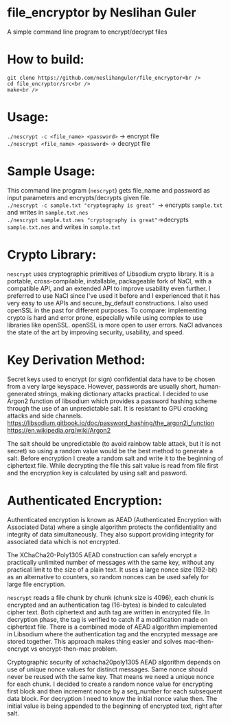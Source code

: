 # file_encryptor by Neslihan Guler
A simple command line program to encrypt/decrypt files

# How to build:<br />
```
git clone https://github.com/neslihanguler/file_encryptor<br />
cd file_encryptor/src<br />
make<br />
```

# Usage:<br />
`./nescrypt -c <file_name> <password>`  -> encrypt file  <br />
`./nescrypt <file_name> <password>` -> decrypt file<br />

# Sample Usage:<br />
This command line program (`nescrypt`) gets file_name and password as input parameters and encrypts/decrypts given file. <br />
`./nescrypt -c sample.txt "cryptography is great" `-> encrypts `sample.txt` and writes in `sample.txt.nes`<br />
`./nescrypt sample.txt.nes "cryptography is great"`->decrypts `sample.txt.nes` and writes in `sample.txt`<br />

# Crypto Library: <br />
`nescrypt` uses cryptographic primitives of Libsodium crypto library. 
It is a portable, cross-compilable, installable, packageable fork of NaCl, with a compatible API, and an extended API to improve usability even further. I preferred to use NaCl since I've used it before and I experienced that it has very easy to use APIs and secure_by_default constructions. I also used openSSL in the past for different purposes. To compare: implementing crypto is hard and error prone, especially while using complex to use libraries like openSSL. openSSL is more open to user errors. NaCl advances the state of the art by improving security, usability, and speed.<br />

# Key Derivation Method:<br />
Secret keys used to encrypt (or sign) confidential data have to be chosen from a very large keyspace. However, passwords are usually short,  human-generated strings, making dictionary attacks practical. I decided to use Argon2 function of libsodium which provides a password hashing scheme through the use of an unpredictable salt. It is resistant to GPU cracking attacks and side channels.<br />
https://libsodium.gitbook.io/doc/password_hashing/the_argon2i_function<br />
https://en.wikipedia.org/wiki/Argon2<br />

The salt should be unpredictable (to avoid rainbow table attack, but it is not secret) so using a random value would be the best method to generate a salt. Before encryption I create a random salt and write it to the beginning of ciphertext file. While decrypting the file this salt value is read from file first and the encryption key is calculated by using salt and pasword. <br />

# Authenticated Encryption: <br />
Authenticated encryption is known as AEAD (Authenticated Encryption with Associated Data) where a single algorithm protects the confidentiality and integrity of data simultaneously. They also support providing integrity for associated data which is not encrypted.<br />

The XChaCha20-Poly1305 AEAD construction can safely encrypt a practically unlimited number of messages with the same key, without any practical limit to the size of a plain text. It uses a large nonce size (192-bit) as an alternative to counters, so random nonces can be used safely for large file encryption. <br />

`nescrypt` reads a file chunk by chunk (chunk size is 4096), each chunk is encrypted and an authentication tag (16-bytes) is binded to calculated cipher text. Both ciphertext and auth tag are written in encrypted file. In decryption phase, the tag is verified to catch if a modification made on ciphertext file. There is a combined mode of AEAD algorithm implemented in Libsodium where the authentication tag and the encrypted message are stored together. This approach makes thing easier and solves mac-then-encrypt vs encrypt-then-mac problem.<br /> 

Cryptographic security of xchacha20poly1305 AEAD algorithm depends on use of unique nonce values for distinct messages. Same nonce should never be reused with the same key. That means we need a unique nonce for each chunk. I decided to create a random nonce value for encrypting first block and then increment nonce by a seq_number for each subsequent data block. For decryption I need to know the initial nonce value then. The initial value is being appended to the beginning of encrypted text, right after salt.





 
